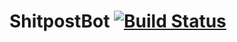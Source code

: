 # ShitpostBot [![Build Status](https://travis-ci.com/Boxfort/shitpostbot.svg?branch=master)](https://travis-ci.com/Boxfort/shitpostbot)
